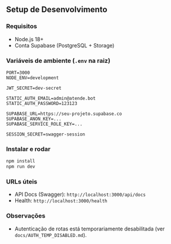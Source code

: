 ## Setup de Desenvolvimento

### Requisitos
- Node.js 18+
- Conta Supabase (PostgreSQL + Storage)

### Variáveis de ambiente (`.env` na raiz)
```env
PORT=3000
NODE_ENV=development

JWT_SECRET=dev-secret

STATIC_AUTH_EMAIL=admin@atende.bot
STATIC_AUTH_PASSWORD=123123

SUPABASE_URL=https://seu-projeto.supabase.co
SUPABASE_ANON_KEY=...
SUPABASE_SERVICE_ROLE_KEY=...

SESSION_SECRET=swagger-session
```

### Instalar e rodar
```bash
npm install
npm run dev
```

### URLs úteis
- API Docs (Swagger): `http://localhost:3000/api/docs`
- Health: `http://localhost:3000/health`

### Observações
- Autenticação de rotas está temporariamente desabilitada (ver `docs/AUTH_TEMP_DISABLED.md`).


